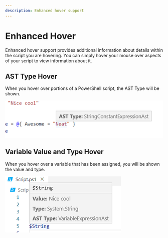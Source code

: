```yaml
---
description: Enhanced hover support
---
```


# Enhanced Hover

Enhanced hover support provides additional information about details within the script you are hovering. You can simply hover your mouse over aspects of your script to view information about it. 

## AST Type Hover

When you hover over portions of a PowerShell script, the AST Type will be shown. 

![AST Type Hover](../../.gitbook/assets/image%20%2859%29.png)

## Variable Value and Type Hover

When you hover over a variable that has been assigned, you will be shown the value and type. 

![Variable value and type hover](../../.gitbook/assets/image%20%2858%29.png)



